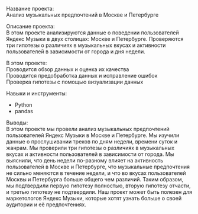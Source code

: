 Название проекта:<br>
Анализ музыкальных предпочтений в Москве и Петербурге

Описание проекта:<br>
В этом проекте анализируются данные о поведении пользователей Яндекс Музыки в двух столицах: Москве и Петербурге. Проверяются три гипотезы о различиях в музыкальных вкусах и активности пользователей в зависимости от города и дня недели.

В этом проекте:<br>
Проводится обзор данных и оценка их качества<br>
Проводится предобработка данных и исправление ошибок<br>
Проверка гипотезы с помощью визуализации данных<br>

Навыки и инструменты:
- Python
- pandas

Выводы:<br>
В этом проекте мы провели анализ музыкальных предпочтений пользователей Яндекс Музыки в Москве и Петербурге. Мы изучили данные о прослушивании треков по дням недели, времени суток и жанрам. Мы проверили три гипотезы о различиях в музыкальных вкусах и активности пользователей в зависимости от города. Мы выяснили, что день недели по-разному влияет на активность пользователей в Москве и Петербурге, что музыкальные предпочтения не сильно меняются в течение недели, и что во вкусах пользователей Москвы и Петербурга больше общего чем различий. Таким образом, мы подтвердили первую гипотезу полностью, вторую гипотезу отчасти, и третью гипотезу не подтвердили. Наш проект может быть полезен для маркетологов Яндекс Музыки, которые хотят узнать больше о своей аудитории и её предпочтениях.
